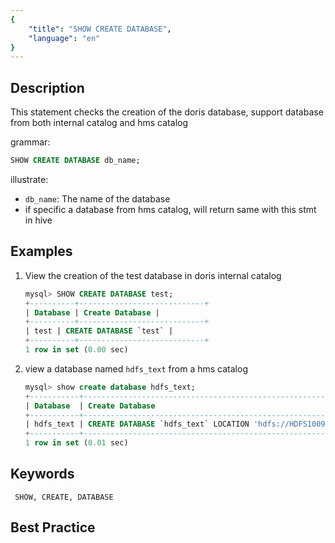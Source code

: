 ```yaml
---
{
    "title": "SHOW CREATE DATABASE",
    "language": "en"
}
---
```


<!--
Licensed to the Apache Software Foundation (ASF) under one
or more contributor license agreements.  See the NOTICE file
distributed with this work for additional information
regarding copyright ownership.  The ASF licenses this file
to you under the Apache License, Version 2.0 (the
"License"); you may not use this file except in compliance
with the License.  You may obtain a copy of the License at

  http://www.apache.org/licenses/LICENSE-2.0

Unless required by applicable law or agreed to in writing,
software distributed under the License is distributed on an
"AS IS" BASIS, WITHOUT WARRANTIES OR CONDITIONS OF ANY
KIND, either express or implied.  See the License for the
specific language governing permissions and limitations
under the License.
-->

## Description

This statement checks the creation of the doris database, support database from both internal catalog and hms catalog

grammar:

```sql
SHOW CREATE DATABASE db_name;
```

illustrate:

- `db_name`: The name of the database
- if specific a database from hms catalog, will return same with this stmt in hive

## Examples

1. View the creation of the test database in doris internal catalog

    ```sql
    mysql> SHOW CREATE DATABASE test;
    +----------+----------------------------+
    | Database | Create Database |
    +----------+----------------------------+
    | test | CREATE DATABASE `test` |
    +----------+----------------------------+
    1 row in set (0.00 sec)
    ```

2. view a database named `hdfs_text` from a hms catalog

    ```sql
    mysql> show create database hdfs_text;                                                                                     
    +-----------+------------------------------------------------------------------------------------+                         
    | Database  | Create Database                                                                    |                         
    +-----------+------------------------------------------------------------------------------------+                         
    | hdfs_text | CREATE DATABASE `hdfs_text` LOCATION 'hdfs://HDFS1009138/hive/warehouse/hdfs_text' |                         
    +-----------+------------------------------------------------------------------------------------+                         
    1 row in set (0.01 sec)  
    ```
   
## Keywords

     SHOW, CREATE, DATABASE

## Best Practice